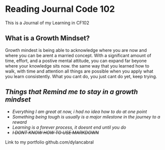 # Reading Journal Code 102
This is a Journal of my Learning in CF102

## What is a Growth Mindset?
Growth mindest is being able to acknowledge where you are now and where you can be arent a married concept. With a significant amount of time, effort, and a postive mental attitude, you can expand far beyone where your knowledge sits now. the same way that you learned how to walk, with time and attention all things are possible when you apply what you learn consistently. What you cant do, you just cant do yet, keep trying.

## *Things that Remind me to stay in a growth mindset*
* *Everything I am great at now, i had no idea how to do at one point*
* *Something being tough is usually is a major milestone in the journey to a reward*
* *Learning is a forever process, it doesnt end until you do*
* *~~I DONT KNOW HOW TO USE MARKDOWN~~*




Link to my portfolio 
github.com/dylancabral
